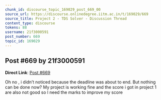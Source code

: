```yaml
---
chunk_id: discourse_topic_169029_post_669_00
source_url: https://discourse.onlinedegree.iitm.ac.in/t/169029/669
source_title: Project 2 - TDS Solver - Discussion Thread
content_type: discourse
tokens: 88
username: 21f3000591
post_number: 669
topic_id: 169029
---
```


## Post #669 by 21f3000591

**Direct Link**: [Post #669](https://discourse.onlinedegree.iitm.ac.in/t/169029/669)

Oh no , i didn’t noticed because the deadline was about to end. But nothing can be done now? My project is working fine and the score i got in project 1 are also not good so I need the marks to improve my score
